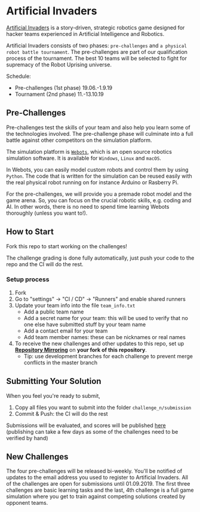 # Artificial Invaders

[Artificial Invaders](https://robotuprising.fi/hackathon/artificial-invaders/) is a story-driven, strategic robotics game designed for hacker teams experienced in Artificial Intelligence and Robotics.

Artificial Invaders consists of two phases: ``pre-challenges`` and ``a physical robot battle tournament``. The pre-challenges are part of our qualification process of the tournament. The best 10 teams will be selected to fight for supremacy of the Robot Uprising universe. 

Schedule:

- Pre-challenges (1st phase) 19.06.-1.9.19
- Tournament (2nd phase) 11.-13.10.19

## Pre-Challenges

Pre-challenges test the skills of your team and also help you learn some of the technologies involved. The pre-challenge phase will culminate into a full battle against other competitors on the simulation platform.

The simulation platform is [``Webots``](https://cyberbotics.com/), which is an open source robotics simulation software. It is available for ``Windows``, ``Linux`` and ``macOS``.

In Webots, you can easily model custom robots and control them by using ``Python``. The code that is written for the simulation can be reused easily with the real physical robot running on for instance Arduino or Rasberry Pi.

For the pre-challenges, we will provide you a premade robot model and the game arena. So, you can focus on the crucial robotic skills, e.g. coding and AI. In other words, there is no need to spend time learning Webots thoroughly (unless you want to!).

## How to Start

Fork this repo to start working on the challenges! 

The challenge grading is done fully automatically, just push your code to the repo and the CI will do the rest.

### Setup process

1. Fork
2. Go to "settings" -> "CI / CD" -> "Runners" and enable shared runners
3. Update your team info into the file `team_info.txt`
    - Add a public team name
    - Add a secret name for your team: this will be used to verify that no one else have submitted stuff by your team name
    - Add a contact email for your team
    - Add team member names: these can be nicknames or real names
4. To receive the new challenges and other updates to this repo, set up [**Repository Mirroring**](https://about.gitlab.com/2016/12/01/how-to-keep-your-fork-up-to-date-with-its-origin/)
on **your fork of this repository**.
    - Tip: use development branches for each challenge to prevent merge conflicts in the master branch

## Submitting Your Solution

When you feel you're ready to submit,
  1. Copy all files you want to submit into the folder `challenge_n/submission`
  2. Commit & Push: the CI will do the rest

Submissions will be evaluated, and scores will be published [here](http://lab.robotuprising.fi:8080/scoreboard)
    (publishing can take a few days as some of the challenges need to be verified by hand)

## New Challenges

The four pre-challenges will be released bi-weekly.
You'll be notified of updates to the email address you used to register to Artificial Invaders.
All of the challenges are open for submissions until 01.09.2019.
The first three challenges are basic learning tasks and the last, 4th challenge is a full game simulation where you get to train against competing solutions created by opponent teams.

